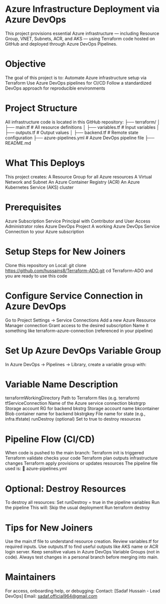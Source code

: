 # Azure Infrastructure Deployment via Azure DevOps
This project provisions essential Azure infrastructure — including Resource Group, VNET, Subnets, ACR, and AKS — using Terraform code hosted on GitHub and deployed through Azure DevOps Pipelines.

# Objective
The goal of this project is to:
Automate Azure infrastructure setup via Terraform
Use Azure DevOps pipelines for CI/CD
Follow a standardized DevOps approach for reproducible environments

# Project Structure
All infrastructure code is located in this GitHub repository:
├── terraform/
│   ├── main.tf              # All resource definitions
│   ├── variables.tf         # Input variables
│   ├── outputs.tf           # Output values
│   ├── backend.tf           # Remote state configuration
├── azure-pipelines.yml      # Azure DevOps pipeline file
├── README.md

# What This Deploys
This project creates:
A Resource Group for all Azure resources
A Virtual Network and Subnet
An Azure Container Registry (ACR)
An Azure Kubernetes Service (AKS) cluster

# Prerequisites
Azure Subscription
Service Principal with Contributor and User Access Administrator roles
Azure DevOps Project
A working Azure DevOps Service Connection to your Azure subscription

# Setup Steps for New Joiners

Clone this repository on Local: git clone https://github.com/hussains8/Terraform-ADO.git
cd Terraform-ADO and you are ready to use this code

# Configure Service Connection in Azure DevOps
Go to Project Settings → Service Connections
Add a new Azure Resource Manager connection
Grant access to the desired subscription
Name it something like terraform-azure-connection (referenced in your pipeline)

# Set Up Azure DevOps Variable Group
In Azure DevOps → Pipelines → Library, create a variable group with:

# Variable Name	Description
terraformWorkingDirectory	Path to Terraform files (e.g. terraform)
tfServiceConnection	Name of the Azure service connection
bkstrgrp	Storage account RG for backend
bkstrg	Storage account name
bkcontainer	Blob container name for backend
bkstrgkey	File name for state (e.g., infra.tfstate)
runDestroy (optional)	Set to true to destroy resources

# Pipeline Flow (CI/CD)
When code is pushed to the main branch:
Terraform init is triggered
Terraform validate checks your code
Terraform plan outputs infrastructure changes
Terraform apply provisions or updates resources
The pipeline file used is:
📄 azure-pipelines.yml

# Optional: Destroy Resources
To destroy all resources:
Set runDestroy = true in the pipeline variables
Run the pipeline
This will:
Skip the usual deployment
Run terraform destroy

# Tips for New Joiners
Use the main.tf file to understand resource creation.
Review variables.tf for required inputs.
Use outputs.tf to find useful outputs like AKS name or ACR login server.
Keep sensitive values in Azure DevOps Variable Groups (not in code).
Always test changes in a personal branch before merging into main.

# Maintainers
For access, onboarding help, or debugging:
Contact: [Sadaf Hussain - Lead DevOps]
Email: sadaf.official964@gmail.com

